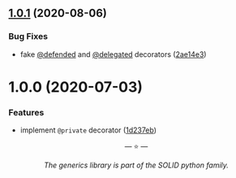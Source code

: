 ## [1.0.1](https://github.com/proofit404/generics/compare/1.0.0...1.0.1) (2020-08-06)


### Bug Fixes

* fake [@defended](https://github.com/defended) and [@delegated](https://github.com/delegated) decorators ([2ae14e3](https://github.com/proofit404/generics/commit/2ae14e3e17ec908b8914dd09e5498b38176eae81))

# 1.0.0 (2020-07-03)

### Features

- implement `@private` decorator
  ([1d237eb](https://github.com/proofit404/generics/commit/1d237eb38066b722ceba8b4c4ebab6dcd66c13b6))

<p align="center">&mdash; ⭐️ &mdash;</p>
<p align="center"><i>The generics library is part of the SOLID python family.</i></p>
